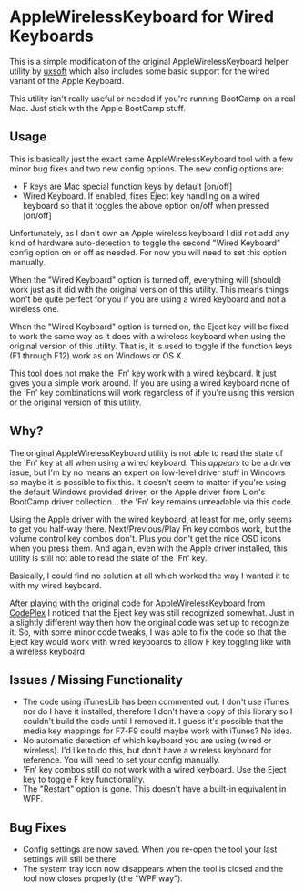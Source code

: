 AppleWirelessKeyboard for Wired Keyboards
=========================================

This is a simple modification of the original AppleWirelessKeyboard helper 
utility by [uxsoft](http://uxsoft.cz/projects/applewirelesskeyboard/) which
also includes some basic support for the wired variant of the Apple Keyboard.

This utility isn't really useful or needed if you're running BootCamp on a real
Mac. Just stick with the Apple BootCamp stuff.

Usage
-----

This is basically just the exact same AppleWirelessKeyboard tool with a few
minor bug fixes and two new config options. The new config options are:

* F keys are Mac special function keys by default [on/off]
* Wired Keyboard. If enabled, fixes Eject key handling on a wired keyboard so that it toggles the above option on/off when pressed [on/off]

Unfortunately, as I don't own an Apple wireless keyboard I did not add any kind
of hardware auto-detection to toggle the second "Wired Keyboard" config option
on or off as needed. For now you will need to set this option manually.

When the "Wired Keyboard" option is turned off, everything will (should) work
just as it did with the original version of this utility. This means things
won't be quite perfect for you if you are using a wired keyboard and not a 
wireless one.

When the "Wired Keyboard" option is turned on, the Eject key will be fixed to
work the same way as it does with a wireless keyboard when using the original 
version of this utility. That is, it is used to toggle if the function keys (F1 
through F12) work as on Windows or OS X.

This tool does not make the 'Fn' key work with a wired keyboard. It just
gives you a simple work around. If you are using a wired keyboard none of the
'Fn' key combinations will work regardless of if you're using this version or the
original version of this utility.

Why?
----

The original AppleWirelessKeyboard utility is not able to read the state of the 
'Fn' key at all when using a wired keyboard. This _appears_ to be a driver issue, 
but I'm by no means an expert on low-level driver stuff in Windows so maybe it 
is possible to fix this. It doesn't seem to matter if you're using the default 
Windows provided driver, or the Apple driver from Lion's BootCamp driver 
collection... the 'Fn' key remains unreadable via this code.

Using the Apple driver with the wired keyboard, at least for me, only seems to 
get you half-way there. Next/Previous/Play Fn key combos work, but the volume 
control key combos don't. Plus you don't get the nice OSD icons when you press 
them. And again, even with the Apple driver installed, this utility is still not
able to read the state of the 'Fn' key.

Basically, I could find no solution at all which worked the way I wanted it to
with my wired keyboard.

After playing with the original code for AppleWirelessKeyboard from 
[CodePlex](http://applewirelesskbrd.codeplex.com/) I noticed that the Eject key
was still recognized somewhat. Just in a slightly different way then how the
original code was set up to recognize it. So, with some minor code tweaks, I
was able to fix the code so that the Eject key would work with wired keyboards 
to allow F key toggling like with a wireless keyboard.

Issues / Missing Functionality
------------------------------

* The code using iTunesLib has been commented out. I don't use iTunes nor do I have it installed, therefore I don't have a copy of this library so I couldn't build the code until I removed it. I guess it's possible that the media key mappings for F7-F9 could maybe work with iTunes? No idea.
* No automatic detection of which keyboard you are using (wired or wireless). I'd like to do this, but don't have a wireless keyboard for reference. You will need to set your config manually.
* 'Fn' key combos still do not work with a wired keyboard. Use the Eject key to toggle F key functionality.
* The "Restart" option is gone. This doesn't have a built-in equivalent in WPF.

Bug Fixes
---------

* Config settings are now saved. When you re-open the tool your last settings will still be there.
* The system tray icon now disappears when the tool is closed and the tool now closes properly (the "WPF way").
